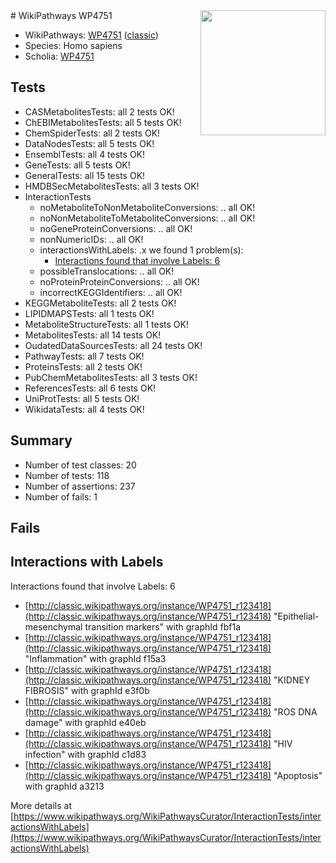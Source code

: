 <img style="float: right; width: 200px" src="https://upload.wikimedia.org/wikipedia/commons/thumb/8/83/Wplogo_with_text_500.png/640px-Wplogo_with_text_500.png" />
# WikiPathways WP4751

* WikiPathways: [WP4751](https://wikipathways.org/pathways/WP4751) ([classic](https://classic.wikipathways.org/instance/WP4751))
* Species: Homo sapiens
* Scholia: [WP4751](https://scholia.toolforge.org/wikipathways/WP4751)
## Tests
* CASMetabolitesTests: all 2 tests OK!
* ChEBIMetabolitesTests: all 5 tests OK!
* ChemSpiderTests: all 2 tests OK!
* DataNodesTests: all 5 tests OK!
* EnsemblTests: all 4 tests OK!
* GeneTests: all 5 tests OK!
* GeneralTests: all 15 tests OK!
* HMDBSecMetabolitesTests: all 3 tests OK!
* InteractionTests
    * noMetaboliteToNonMetaboliteConversions: .. all OK!
    * noNonMetaboliteToMetaboliteConversions: .. all OK!
    * noGeneProteinConversions: .. all OK!
    * nonNumericIDs: .. all OK!
    * interactionsWithLabels: .x we found 1 problem(s):
        * [Interactions found that involve Labels: 6](#630d267d)
    * possibleTranslocations: .. all OK!
    * noProteinProteinConversions: .. all OK!
    * incorrectKEGGIdentifiers: .. all OK!
* KEGGMetaboliteTests: all 2 tests OK!
* LIPIDMAPSTests: all 1 tests OK!
* MetaboliteStructureTests: all 1 tests OK!
* MetabolitesTests: all 14 tests OK!
* OudatedDataSourcesTests: all 24 tests OK!
* PathwayTests: all 7 tests OK!
* ProteinsTests: all 2 tests OK!
* PubChemMetabolitesTests: all 3 tests OK!
* ReferencesTests: all 6 tests OK!
* UniProtTests: all 5 tests OK!
* WikidataTests: all 4 tests OK!


## Summary

* Number of test classes: 20
* Number of tests: 118
* Number of assertions: 237
* Number of fails: 1

## Fails

<a name="630d267d" />

## Interactions with Labels

Interactions found that involve Labels: 6

* [http://classic.wikipathways.org/instance/WP4751_r123418](http://classic.wikipathways.org/instance/WP4751_r123418) "Epithelial-mesenchymal
transition markers" with graphId fbf1a
* [http://classic.wikipathways.org/instance/WP4751_r123418](http://classic.wikipathways.org/instance/WP4751_r123418) "Inflammation" with graphId f15a3
* [http://classic.wikipathways.org/instance/WP4751_r123418](http://classic.wikipathways.org/instance/WP4751_r123418) "KIDNEY FIBROSIS" with graphId e3f0b
* [http://classic.wikipathways.org/instance/WP4751_r123418](http://classic.wikipathways.org/instance/WP4751_r123418) "ROS
DNA damage" with graphId e40eb
* [http://classic.wikipathways.org/instance/WP4751_r123418](http://classic.wikipathways.org/instance/WP4751_r123418) "HIV infection" with graphId c1d83
* [http://classic.wikipathways.org/instance/WP4751_r123418](http://classic.wikipathways.org/instance/WP4751_r123418) "Apoptosis" with graphId a3213


More details at [https://www.wikipathways.org/WikiPathwaysCurator/InteractionTests/interactionsWithLabels](https://www.wikipathways.org/WikiPathwaysCurator/InteractionTests/interactionsWithLabels)

